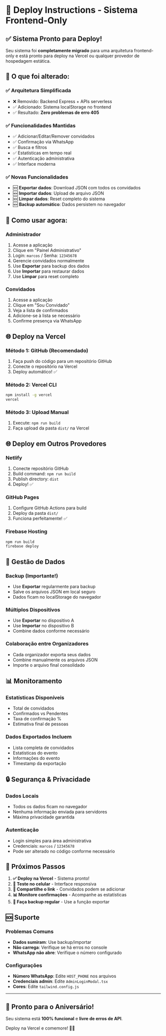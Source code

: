 # 🚀 Deploy Instructions - Sistema Frontend-Only

## ✅ Sistema Pronto para Deploy!

Seu sistema foi **completamente migrado** para uma arquitetura frontend-only e está pronto para deploy na Vercel ou qualquer provedor de hospedagem estática.

## 🔧 O que foi alterado:

### ✅ **Arquitetura Simplificada**
- ❌ Removido: Backend Express + APIs serverless
- ✅ Adicionado: Sistema localStorage no frontend
- ✅ Resultado: **Zero problemas de erro 405**

### ✅ **Funcionalidades Mantidas**
- ✅ Adicionar/Editar/Remover convidados
- ✅ Confirmação via WhatsApp  
- ✅ Busca e filtros
- ✅ Estatísticas em tempo real
- ✅ Autenticação administrativa
- ✅ Interface moderna

### ✅ **Novas Funcionalidades**
- 🆕 **Exportar dados**: Download JSON com todos os convidados
- 🆕 **Importar dados**: Upload de arquivo JSON
- 🆕 **Limpar dados**: Reset completo do sistema
- 🆕 **Backup automático**: Dados persistem no navegador

## 📱 Como usar agora:

### **Administrador**
1. Acesse a aplicação
2. Clique em "Painel Administrativo"  
3. Login: `marcos` / Senha: `12345678`
4. Gerencie convidados normalmente
5. Use **Exportar** para backup dos dados
6. Use **Importar** para restaurar dados
7. Use **Limpar** para reset completo

### **Convidados**
1. Acesse a aplicação
2. Clique em "Sou Convidado"
3. Veja a lista de confirmados
4. Adicione-se à lista se necessário
5. Confirme presença via WhatsApp

## 🌐 Deploy na Vercel

### **Método 1: GitHub (Recomendado)**
1. Faça push do código para um repositório GitHub
2. Conecte o repositório na Vercel
3. Deploy automático! ✅

### **Método 2: Vercel CLI**
```bash
npm install -g vercel
vercel
```

### **Método 3: Upload Manual**
1. Execute: `npm run build`
2. Faça upload da pasta `dist/` na Vercel

## 🌐 Deploy em Outros Provedores

### **Netlify**
1. Conecte repositório GitHub
2. Build command: `npm run build`
3. Publish directory: `dist`
4. Deploy! ✅

### **GitHub Pages**
1. Configure GitHub Actions para build
2. Deploy da pasta `dist/`
3. Funciona perfeitamente! ✅

### **Firebase Hosting**
```bash
npm run build
firebase deploy
```

## 💾 Gestão de Dados

### **Backup (Importante!)**
- Use **Exportar** regularmente para backup
- Salve os arquivos JSON em local seguro
- Dados ficam no localStorage do navegador

### **Múltiplos Dispositivos**
- Use **Exportar** no dispositivo A
- Use **Importar** no dispositivo B
- Combine dados conforme necessário

### **Colaboração entre Organizadores**
- Cada organizador exporta seus dados
- Combine manualmente os arquivos JSON
- Importe o arquivo final consolidado

## 📊 Monitoramento

### **Estatísticas Disponíveis**
- Total de convidados
- Confirmados vs Pendentes
- Taxa de confirmação %
- Estimativa final de pessoas

### **Dados Exportados Incluem**
- Lista completa de convidados
- Estatísticas do evento
- Informações do evento
- Timestamp da exportação

## 🔒 Segurança & Privacidade

### **Dados Locais**
- Todos os dados ficam no navegador
- Nenhuma informação enviada para servidores
- Máxima privacidade garantida

### **Autenticação**
- Login simples para área administrativa
- Credenciais: `marcos` / `12345678`
- Pode ser alterado no código conforme necessário

## 🎯 Próximos Passos

1. **✅ Deploy na Vercel** - Sistema pronto!
2. **📱 Teste no celular** - Interface responsiva
3. **👥 Compartilhe o link** - Convidados podem se adicionar
4. **📊 Monitore confirmações** - Acompanhe as estatísticas
5. **💾 Faça backup regular** - Use a função exportar

## 🆘 Suporte

### **Problemas Comuns**
- **Dados sumiram**: Use backup/importar
- **Não carrega**: Verifique se há erros no console
- **WhatsApp não abre**: Verifique o número configurado

### **Configurações**
- **Número WhatsApp**: Edite `HOST_PHONE` nos arquivos
- **Credenciais admin**: Edite `AdminLoginModal.tsx`
- **Cores**: Edite `tailwind.config.js`

---

## 🎉 **Pronto para o Aniversário!**

Seu sistema está **100% funcional** e **livre de erros de API**. 

Deploy na Vercel e comemore! 🎂✨

